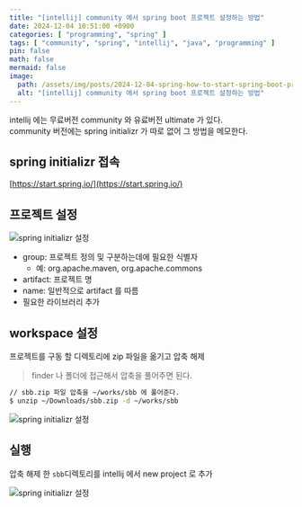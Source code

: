 ```yaml
---
title: "[intellij] community 에서 spring boot 프로젝트 설정하는 방법"
date: 2024-12-04 10:51:00 +0900
categories: [ "programming", "spring" ]
tags: [ "community", "spring", "intellij", "java", "programming" ]
pin: false
math: false
mermaid: false
image:
  path: /assets/img/posts/2024-12-04-spring-how-to-start-spring-boot-project-in-community-edition-of-intellij-idea-2024120403.wepb
  alt: "[intellij] community 에서 spring boot 프로젝트 설정하는 방법"
---
```


intellij 에는 무료버전 community 와 유료버전 ultimate 가 있다.  
community 버전에는 spring initializr 가 따로 없어 그 방법을 메모한다.

## spring initializr 접속

[https://start.spring.io/](https://start.spring.io/)

## 프로젝트 설정

![spring initializr 설정](/assets/img/posts/2024-12-04-spring-how-to-start-spring-boot-project-in-community-edition-of-intellij-idea-2024120401.wepb)

* group: 프로젝트 정의 및 구분하는데에 필요한 식별자
  * 예: org.apache.maven, org.apache.commons
* artifact: 프로젝트 명
* name: 일반적으로 artifact 를 따름
* 필요한 라이브러리 추가

## workspace 설정

프로젝트를 구동 할 디렉토리에 zip 파일을 옮기고 압축 해제
> finder 나 폴더에 접근해서 압축을 풀어주면 된다.

```bash
// sbb.zip 파일 압축을 ~/works/sbb 에 풀어준다.
$ unzip ~/Downloads/sbb.zip -d ~/works/sbb
```

![spring initializr 설정](/assets/img/posts/2024-12-04-spring-how-to-start-spring-boot-project-in-community-edition-of-intellij-idea-2024120402.wepb)

## 실행

압축 해제 한 `sbb`디렉토리를 intellij 에서 new project 로 추가

![spring initializr 설정](/assets/img/posts/2024-12-04-spring-how-to-start-spring-boot-project-in-community-edition-of-intellij-idea-2024120403.wepb)
